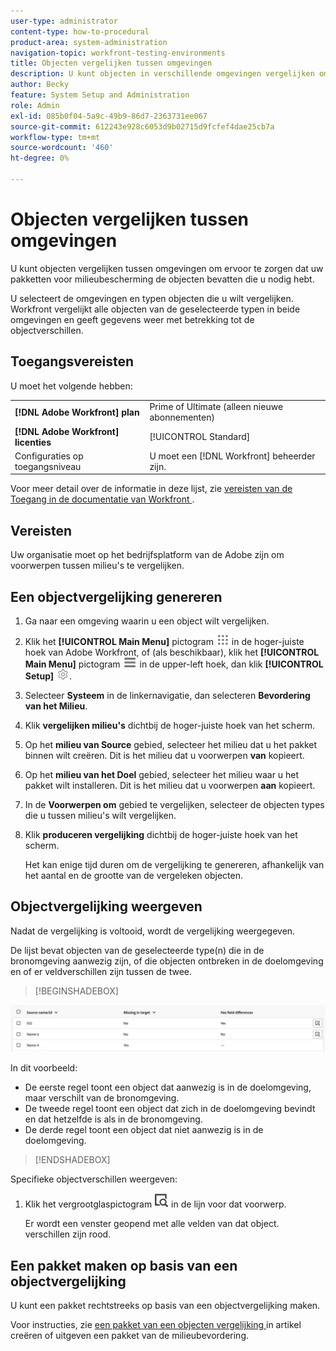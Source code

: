 ```yaml
---
user-type: administrator
content-type: how-to-procedural
product-area: system-administration
navigation-topic: workfront-testing-environments
title: Objecten vergelijken tussen omgevingen
description: U kunt objecten in verschillende omgevingen vergelijken om ervoor te zorgen dat uw pakketten voor milieubescherming de objecten bevatten die u nodig hebt.
author: Becky
feature: System Setup and Administration
role: Admin
exl-id: 085b0f04-5a9c-49b9-86d7-2363731ee067
source-git-commit: 612243e928c6053d9b02715d9fcfef4dae25cb7a
workflow-type: tm+mt
source-wordcount: '460'
ht-degree: 0%

---
```


# Objecten vergelijken tussen omgevingen

U kunt objecten vergelijken tussen omgevingen om ervoor te zorgen dat uw pakketten voor milieubescherming de objecten bevatten die u nodig hebt.

U selecteert de omgevingen en typen objecten die u wilt vergelijken. Workfront vergelijkt alle objecten van de geselecteerde typen in beide omgevingen en geeft gegevens weer met betrekking tot de objectverschillen.

## Toegangsvereisten

U moet het volgende hebben:

<table>
  <tr>
   <td><strong>[!DNL Adobe Workfront] plan </strong>
   </td>
   <td> Prime of Ultimate (alleen nieuwe abonnementen)
   </td>
  </tr>
  <tr>
   <td><strong>[!DNL Adobe Workfront] licenties </strong>
   </td>
   <td> [!UICONTROL Standard]
   </td>
  </tr>
   <tr>
   <td>Configuraties op toegangsniveau
   </td>
   <td>U moet een [!DNL Workfront] beheerder zijn.
   </td>
  </tr>
</table>

Voor meer detail over de informatie in deze lijst, zie [ vereisten van de Toegang in de documentatie van Workfront ](/help/quicksilver/administration-and-setup/add-users/access-levels-and-object-permissions/access-level-requirements-in-documentation.md).

## Vereisten

Uw organisatie moet op het bedrijfsplatform van de Adobe zijn om voorwerpen tussen milieu&#39;s te vergelijken.

## Een objectvergelijking genereren

1. Ga naar een omgeving waarin u een object wilt vergelijken.
1. Klik het **[!UICONTROL Main Menu]** pictogram ![ Belangrijkste Menu ](/help/_includes/assets/main-menu-icon.png) in de hoger-juiste hoek van Adobe Workfront, of (als beschikbaar), klik het **[!UICONTROL Main Menu]** pictogram ![ Belangrijkste Menu ](/help/_includes/assets/main-menu-icon-left-nav.png) in de upper-left hoek, dan klik **[!UICONTROL Setup]** ![ pictogram van de Opstelling ](/help/_includes/assets/gear-icon-setup.png).
1. Selecteer **Systeem** in de linkernavigatie, dan selecteren **Bevordering van het Milieu**.
1. Klik **vergelijken milieu&#39;s** dichtbij de hoger-juiste hoek van het scherm.
1. Op het **milieu van Source** gebied, selecteer het milieu dat u het pakket binnen wilt creëren. Dit is het milieu dat u voorwerpen **van** kopieert.
1. Op het **milieu van het Doel** gebied, selecteer het milieu waar u het pakket wilt installeren. Dit is het milieu dat u voorwerpen **aan** kopieert.
1. In de **Voorwerpen om** gebied te vergelijken, selecteer de objecten types die u tussen milieu&#39;s wilt vergelijken.
1. Klik **produceren vergelijking** dichtbij de hoger-juiste hoek van het scherm.

   Het kan enige tijd duren om de vergelijking te genereren, afhankelijk van het aantal en de grootte van de vergeleken objecten.

## Objectvergelijking weergeven

Nadat de vergelijking is voltooid, wordt de vergelijking weergegeven.

De lijst bevat objecten van de geselecteerde type(n) die in de bronomgeving aanwezig zijn, of die objecten ontbreken in de doelomgeving en of er veldverschillen zijn tussen de twee.

>[!BEGINSHADEBOX]

![ het voorbeeld van de Vergelijking ](assets/environment-promotion-comparison.png)

In dit voorbeeld:

* De eerste regel toont een object dat aanwezig is in de doelomgeving, maar verschilt van de bronomgeving.
* De tweede regel toont een object dat zich in de doelomgeving bevindt en dat hetzelfde is als in de bronomgeving.
* De derde regel toont een object dat niet aanwezig is in de doelomgeving.

>[!ENDSHADEBOX]

Specifieke objectverschillen weergeven:

1. Klik het vergrootglaspictogram ![ vergelijken pictogram ](assets/compare-icon.png) in de lijn voor dat voorwerp.

   Er wordt een venster geopend met alle velden van dat object. verschillen zijn rood.

## Een pakket maken op basis van een objectvergelijking

U kunt een pakket rechtstreeks op basis van een objectvergelijking maken.

Voor instructies, zie [ een pakket van een objecten vergelijking ](/help/quicksilver/administration-and-setup/set-up-workfront/workfront-testing-environments/environment-promotion-create-package.md#create-a-package-from-an-object-comparison) in artikel creëren of uitgeven een pakket van de milieubevordering.
